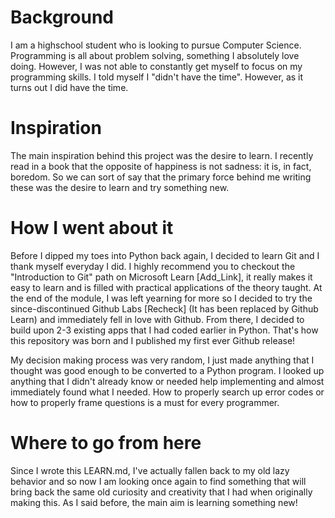 # Background

I am a highschool student who is looking to pursue Computer Science. Programming is all about problem solving, something I absolutely love doing. However, I was not able to constantly get myself to focus on my programming skills. I told myself I "didn't have the time". However, as it turns out I did have the time.

# Inspiration

The main inspiration behind this project was the desire to learn. I recently read in a book that the opposite of happiness is not sadness: it is, in fact, boredom. So we can sort of say that the primary force behind me writing these was the desire to learn and try something new. 

# How I went about it

Before I dipped my toes into Python back again, I decided to learn Git and I thank myself everyday I did. I highly recommend you to checkout the "Introduction to Git" path on Microsoft Learn [Add_Link], it really makes it easy to learn and is filled with practical applications of the theory taught. At the end of the module, I was left yearning for more so I decided to try the since-discontinued Github Labs [Recheck] (It has been replaced by Github Learn) and immediately fell in love with Github. From there, I decided to build upon 2-3 existing apps that I had coded earlier in Python. That's how this repository was born and I published my first ever Github release! 

My decision making process was very random, I just made anything that I thought was good enough to be converted to a Python program. I looked up anything that I didn't already know or needed help implementing and almost immediately found what I needed. How to properly search up error codes or how to properly frame questions is a must for every programmer.

# Where to go from here

Since I wrote this LEARN.md, I've actually fallen back to my old lazy behavior and so now I am looking once again to find something that will bring back the same old curiosity and creativity that I had when originally making this. As I said before, the main aim is learning something new!